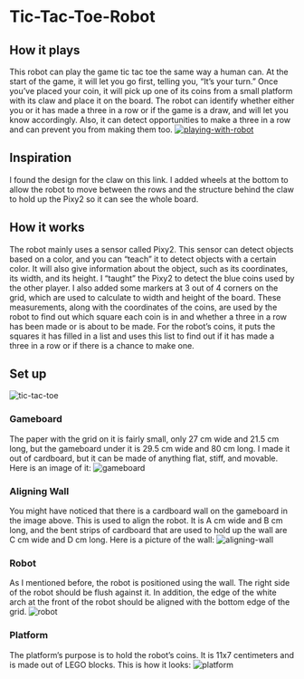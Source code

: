 # Tic-Tac-Toe-Robot

## How it plays

This robot can play the game tic tac toe the same way a human can. At the start of the game, it will let you go first, telling you, “It’s your turn.” Once you’ve placed your coin, it will pick up one of its coins from a small platform with its claw and place it on the board. The robot can identify whether either you or it has made a three in a row or if the game is a draw, and will let you know accordingly. Also, it can detect opportunities to make a three in a row and can prevent you from making them too. 
[![playing-with-robot](/images/video.png?raw=true)](https://www.youtube.com/watch?v=VIDEO-ID)

## Inspiration

I found the design for the claw on this link. I added wheels at the bottom to allow the robot to move between the rows and the structure behind the claw to hold up the Pixy2 so it can see the whole board.

## How it works

The robot mainly uses a sensor called Pixy2. This sensor can detect objects based on a color, and you can “teach” it to detect objects with a certain color. It will also give information about the object, such as its coordinates, its width, and its height.  I “taught” the Pixy2 to detect the blue coins used by the other player. I also added some markers at 3 out of 4 corners on the grid, which are used to calculate to width and height of the board. These measurements, along with the coordinates of the coins, are used by the robot to find out which square each coin is in and whether a three in a row has been made or is about to be made. For the robot’s coins, it puts the squares it has filled in a list and uses this list to find out if it has made a three in a row or if there is a chance to make one.

## Set up
![tic-tac-toe](/images/oie_oDJOasC4aLRN.jpg?raw=true)

### Gameboard

The paper with the grid on it is fairly small, only 27 cm wide and 21.5 cm long, but the gameboard under it is 29.5 cm wide and 80 cm long. I made it out of cardboard, but it can be made of anything flat, stiff, and movable. Here is an image of it:
![gameboard](/images/oie_7IpRwG7uDitl.jpg?raw=true)

### Aligning Wall

You might have noticed that there is a cardboard wall on the gameboard in the image above. This is used to align the robot. It is A cm wide and B cm long, and the bent strips of cardboard that are used to hold up the wall are C cm wide and D cm long. Here is a picture of the wall: 
![aligning-wall](/images/oie_5hegQjbloei0.jpg?raw=true)

### Robot

As I mentioned before, the robot is positioned using the wall. The right side of the robot should be flush against it. In addition, the edge of the white arch at the front of the robot should be aligned with the bottom edge of the grid. 
![robot](/images/oie_Q9tiUJ4eRbbR.jpg?raw=true)

### Platform

The platform’s purpose is to hold the robot’s coins. It is 11x7 centimeters and is made out of LEGO blocks. This is how it looks:
![platform](/images/oie_FUO7XqjeixXf.jpg?raw=true)
